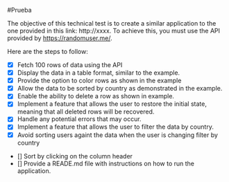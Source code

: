 #Prueba

The objective of this technical test is to create a similar application to the one provided in this link: http://xxxx. To achieve this, you must use the API provided by https://randomuser.me/.

Here are the steps to follow:

- [x] Fetch 100 rows of data using the API
- [x] Display the data in a table format, similar to the example.
- [x] Provide the option to color rows as shown in the example
- [x] Allow the data to be sorted by country as demonstrated in the example.
- [x] Enable the ability to delete a row as shown in example.
- [x] Implement a feature that allows the user to restore the initial state, meaning that all deleted rows will be recovered.
- [x] Handle any potential errors that may occur.
- [x] Implement a feature that allows the user to filter the data by country.
- [x] Avoid sorting users againt the data when the user is changing filter by country
- [] Sort by clicking on the column header
- [] Provide a READE.md file with instructions on how to run the application.